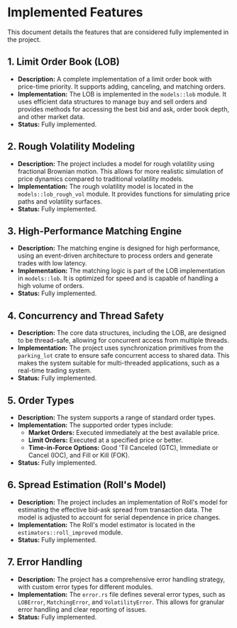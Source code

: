 # Implemented Features

This document details the features that are considered fully implemented in the project.

## 1. Limit Order Book (LOB)

- **Description:** A complete implementation of a limit order book with price-time priority. It supports adding, canceling, and matching orders.
- **Implementation:** The LOB is implemented in the `models::lob` module. It uses efficient data structures to manage buy and sell orders and provides methods for accessing the best bid and ask, order book depth, and other market data.
- **Status:** Fully implemented.

## 2. Rough Volatility Modeling

- **Description:** The project includes a model for rough volatility using fractional Brownian motion. This allows for more realistic simulation of price dynamics compared to traditional volatility models.
- **Implementation:** The rough volatility model is located in the `models::lob_rough_vol` module. It provides functions for simulating price paths and volatility surfaces.
- **Status:** Fully implemented.

## 3. High-Performance Matching Engine

- **Description:** The matching engine is designed for high performance, using an event-driven architecture to process orders and generate trades with low latency.
- **Implementation:** The matching logic is part of the LOB implementation in `models::lob`. It is optimized for speed and is capable of handling a high volume of orders.
- **Status:** Fully implemented.

## 4. Concurrency and Thread Safety

- **Description:** The core data structures, including the LOB, are designed to be thread-safe, allowing for concurrent access from multiple threads.
- **Implementation:** The project uses synchronization primitives from the `parking_lot` crate to ensure safe concurrent access to shared data. This makes the system suitable for multi-threaded applications, such as a real-time trading system.
- **Status:** Fully implemented.

## 5. Order Types

- **Description:** The system supports a range of standard order types.
- **Implementation:** The supported order types include:
    - **Market Orders:** Executed immediately at the best available price.
    - **Limit Orders:** Executed at a specified price or better.
    - **Time-in-Force Options:** Good 'Til Canceled (GTC), Immediate or Cancel (IOC), and Fill or Kill (FOK).
- **Status:** Fully implemented.

## 6. Spread Estimation (Roll's Model)

- **Description:** The project includes an implementation of Roll's model for estimating the effective bid-ask spread from transaction data. The model is adjusted to account for serial dependence in price changes.
- **Implementation:** The Roll's model estimator is located in the `estimators::roll_improved` module.
- **Status:** Fully implemented.

## 7. Error Handling

- **Description:** The project has a comprehensive error handling strategy, with custom error types for different modules.
- **Implementation:** The `error.rs` file defines several error types, such as `LOBError`, `MatchingError`, and `VolatilityError`. This allows for granular error handling and clear reporting of issues.
- **Status:** Fully implemented.
